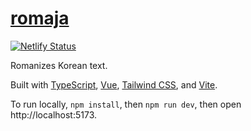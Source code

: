 # [romaja](https://romaja.me)

[![Netlify Status](https://api.netlify.com/api/v1/badges/8a26d5d9-00de-43c3-bad6-0d62e350f37a/deploy-status)](https://app.netlify.com/sites/flamboyant-elion-839253/deploys)

Romanizes Korean text.

Built with [TypeScript](https://www.typescriptlang.org), [Vue](https://vuejs.org/), [Tailwind CSS](https://tailwindcss.com), and [Vite](https://vitejs.dev/).

To run locally, `npm install`, then `npm run dev`, then open http://localhost:5173.
